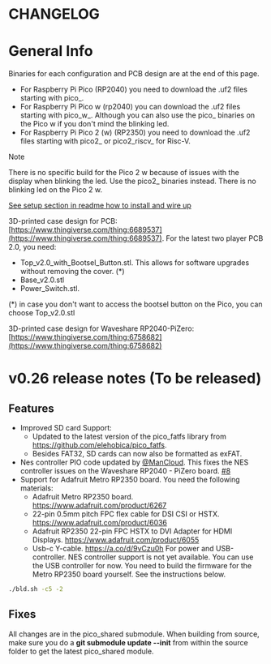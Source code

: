 # CHANGELOG

# General Info

Binaries for each configuration and PCB design are at the end of this page.

- For Raspberry Pi Pico (RP2040) you need to download the .uf2 files starting with pico_.
- For Raspberry Pi Pico w (rp2040) you can download the .uf2 files starting with pico_w_. Although you can also use the pico_ binaries on the Pico w if you don't mind the blinking led.
- For Raspberry Pi Pico 2 (w) (RP2350) you need to download the .uf2 files starting with pico2_ or pico2_riscv_ for Risc-V. 

>[!NOTE]
>There is no specific build for the Pico 2 w because of issues with the display when blinking the led. Use the pico2_ binaries instead. There is no blinking led on the Pico 2 w.


[See setup section in readme how to install and wire up](https://github.com/fhoedemakers/pico-infonesPlus#pico-setup)

3D-printed case design for PCB: [https://www.thingiverse.com/thing:6689537](https://www.thingiverse.com/thing:6689537). 
For the latest two player PCB 2.0, you need:

- Top_v2.0_with_Bootsel_Button.stl. This allows for software upgrades without removing the cover. (*)
- Base_v2.0.stl
- Power_Switch.stl.

(*) in case you don't want to access the bootsel button on the Pico, you can choose Top_v2.0.stl

3D-printed case design for Waveshare RP2040-PiZero: [https://www.thingiverse.com/thing:6758682](https://www.thingiverse.com/thing:6758682)

# v0.26 release notes (To be released)

## Features

- Improved SD card Support:
    - Updated to the latest version of the pico_fatfs library from https://github.com/elehobica/pico_fatfs.
    - Besides FAT32, SD cards can now also be formatted as exFAT.
- Nes controller PIO code updated by [@ManCloud](https://github.com/ManCloud). This fixes the NES controller issues on the Waveshare RP2040 - PiZero board. [#8](https://github.com/fhoedemakers/pico_shared/issues/8)
- Support for Adafruit Metro RP2350 board. You need the following materials:
    - Adafruit Metro RP2350 board. https://www.adafruit.com/product/6267
    - 22-pin 0.5mm pitch FPC flex cable for DSI CSI or HSTX. https://www.adafruit.com/product/6036
    - Adafruit RP2350 22-pin FPC HSTX to DVI Adapter for HDMI Displays. https://www.adafruit.com/product/6055 
    - Usb-c Y-cable. https://a.co/d/9vCzu0h For power and USB-controller. NES controller support is not yet available. You can use the USB controller for now. You need to build the firmware for the Metro RP2350 board yourself. See the instructions below.

````bash
./bld.sh -c5 -2
````

## Fixes


All changes are in the pico_shared submodule. When building from source, make sure you do a **git submodule update --init** from within the source folder to get the latest pico_shared module.

